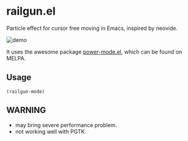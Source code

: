 # railgun.el

Particle effect for cursor free moving in Emacs, inspired by neovide.

![demo](https://exiled-images.pages.dev/file/6b20968a4743ca9c03db5.gif)

It uses the awesome package [power-mode.el](https://github.com/elizagamedev/power-mode.el), which can be found on MELPA.

## Usage

``` emacs-lisp
(railgun-mode)
```

## WARNING

- may bring severe performance problem.
- not working well with PGTK.
